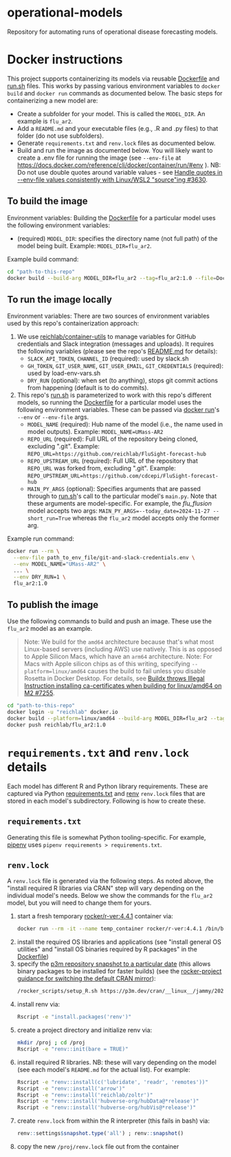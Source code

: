 # operational-models

Repository for automating runs of operational disease forecasting models.

# Docker instructions

This project supports containerizing its models via reusable [Dockerfile](Dockerfile) and [run.sh](run.sh) files. This works by passing various environment variables to `docker build` and `docker run` commands as documented below. The basic steps for containerizing a new model are:

- Create a subfolder for your model. This is called the `MODEL_DIR`. An example is `flu_ar2`.
- Add a `README.md` and your executable files (e.g., .R and .py files) to that folder (do not use subfolders).
- Generate `requirements.txt` and `renv.lock` files as documented below.
- Build and run the image as documented below. You will likely want to create a .env file for running the image (see `--env-file` at https://docs.docker.com/reference/cli/docker/container/run/#env ). NB: Do not use double quotes around variable values - see [Handle quotes in --env-file values consistently with Linux/WSL2 "source"ing #3630](https://github.com/docker/cli/issues/3630).

## To build the image

Environment variables: Building the [Dockerfile](Dockerfile) for a particular model uses the following environment variables:

- (required) `MODEL_DIR`: specifies the directory name (not full path) of the model being built. Example: `MODEL_DIR=flu_ar2`.

Example build command:

```bash
cd "path-to-this-repo"
docker build --build-arg MODEL_DIR=flu_ar2 --tag=flu_ar2:1.0 --file=Dockerfile .
```

## To run the image locally

Environment variables: There are two sources of environment variables used by this repo's containerization approach:

1. We use [reichlab/container-utils](https://github.com/reichlab/container-utils) to manage variables for GitHub credentials and Slack integration (messages and uploads). It requires the following variables (please see the repo's [README.md](https://github.com/reichlab/container-utils/blob/main/README.md) for details):
    - `SLACK_API_TOKEN`, `CHANNEL_ID` (required): used by slack.sh
    - `GH_TOKEN`, `GIT_USER_NAME`, `GIT_USER_EMAIL`, `GIT_CREDENTIALS` (required): used by load-env-vars.sh
    - `DRY_RUN` (optional): when set (to anything), stops git commit actions from happening (default is to do commits).
2. This repo's [run.sh](run.sh) is parameterized to work with this repo's different models, so running the [Dockerfile](Dockerfile) for a particular model uses the following environment variables. These can be passed via [docker run](https://docs.docker.com/reference/cli/docker/container/run/)'s `--env` or `--env-file` args.
    - `MODEL_NAME` (required): Hub name of the model (i.e., the name used in model outputs). Example: `MODEL_NAME=UMass-AR2`
    - `REPO_URL` (required): Full URL of the repository being cloned, excluding ".git". Example: `REPO_URL=https://github.com/reichlab/FluSight-forecast-hub`
    - `REPO_UPSTREAM_URL` (required): Full URL of the repository that `REPO_URL` was forked from, excluding ".git". Example: `REPO_UPSTREAM_URL=https://github.com/cdcepi/FluSight-forecast-hub`
    - `MAIN_PY_ARGS` (optional): Specifies arguments that are passed through to [run.sh](run.sh)'s call to the particular model's `main.py`. Note that these arguments are model-specific. For example, the
      _flu_flusion_ model accepts two args: `MAIN_PY_ARGS=--today_date=2024-11-27 --short_run=True` whereas the
      `flu_ar2` model accepts only the former arg.

Example run command:

```bash
docker run --rm \
  --env-file path_to_env_file/git-and-slack-credentials.env \
  --env MODEL_NAME="UMass-AR2" \
  ... \
  --env DRY_RUN=1 \
  flu_ar2:1.0
```

## To publish the image

Use the following commands to build and push an image. These use the `flu_ar2` model as an example.

> Note: We build for the `amd64` architecture because that's what most Linux-based servers (including AWS) use natively. This is as opposed to Apple Silicon Macs, which have an `arm64` architecture.
> Note: For Macs with Apple silicon chips as of this writing, specifying `--platform=linux/amd64` causes the build to fail unless you disable Rosetta in Docker Desktop. For details, see [Buildx throws Illegal Instruction installing ca-certificates when building for linux/amd64 on M2 #7255](https://github.com/docker/for-mac/issues/7255).

```bash
cd "path-to-this-repo"
docker login -u "reichlab" docker.io
docker build --platform=linux/amd64 --build-arg MODEL_DIR=flu_ar2 --tag=reichlab/flu_ar2:1.0 --file=Dockerfile .
docker push reichlab/flu_ar2:1.0
```

# `requirements.txt` and `renv.lock` details

Each model has different R and Python library requirements. These are captured via Python [requirements.txt](https://pip.pypa.io/en/stable/reference/requirements-file-format/) and [renv](https://rstudio.github.io/renv/articles/renv.html) `renv.lock` files that are stored in each model's subdirectory. Following is how to create these.

## `requirements.txt`

Generating this file is somewhat Python tooling-specific. For example, [pipenv](https://pipenv.pypa.io/en/latest/) uses `pipenv requirements > requirements.txt`.

## `renv.lock`

A `renv.lock` file is generated via the following steps. As noted above, the "install required R libraries via CRAN" step will vary depending on the individual model's needs. Below we show the commands for the `flu_ar2` model, but you will need to change them for yours.

1. start a fresh temporary [rocker/r-ver:4.4.1](https://hub.docker.com/layers/rocker/r-ver/4.4.1/images/sha256-f3ef082e63ca36547fcf0c05a0d74255ddda6ca7bd88f1dae5a44ce117fc3804) container via:
   ```bash
   docker run --rm -it --name temp_container rocker/r-ver:4.4.1 /bin/bash
   ```
2. install the required OS libraries and applications (see "install general OS utilities" and "install OS binaries required by R packages" in the [Dockerfile](Dockerfile))
3. specify the [p3m repository snapshot to a particular date](https://p3m.dev/client/#/repos/cran/setup?distribution=ubuntu-22.04&r_environment=other&snapshot=2025-02-05) (this allows binary packages to be installed for faster builds) (see the [rocker-project guidance for switching the default CRAN mirror](https://rocker-project.org/images/versioned/r-ver.html#switch-the-default-cran-mirror)):
   ```bash
   /rocker_scripts/setup_R.sh https://p3m.dev/cran/__linux__/jammy/2025-02-05
   ```
4. install renv via:
   ```bash
   Rscript -e "install.packages('renv')"
   ```
5. create a project directory and initialize renv via:
   ```bash
   mkdir /proj ; cd /proj
   Rscript -e "renv::init(bare = TRUE)"
   ```
6. install required R libraries. NB: these will vary depending on the model (see each model's `README.md` for the actual list). For example:
   ```bash
   Rscript -e "renv::install(c('lubridate', 'readr', 'remotes'))"
   Rscript -e "renv::install('arrow')"
   Rscript -e "renv::install('reichlab/zoltr')"
   Rscript -e "renv::install('hubverse-org/hubData@*release')"
   Rscript -e "renv::install('hubverse-org/hubVis@*release')"
   ```
7. create `renv.lock` from within the R interpreter (this fails in bash) via:
   ```R
   renv::settings$snapshot.type('all') ; renv::snapshot()
   ```
8. copy the new `/proj/renv.lock` file out from the container
